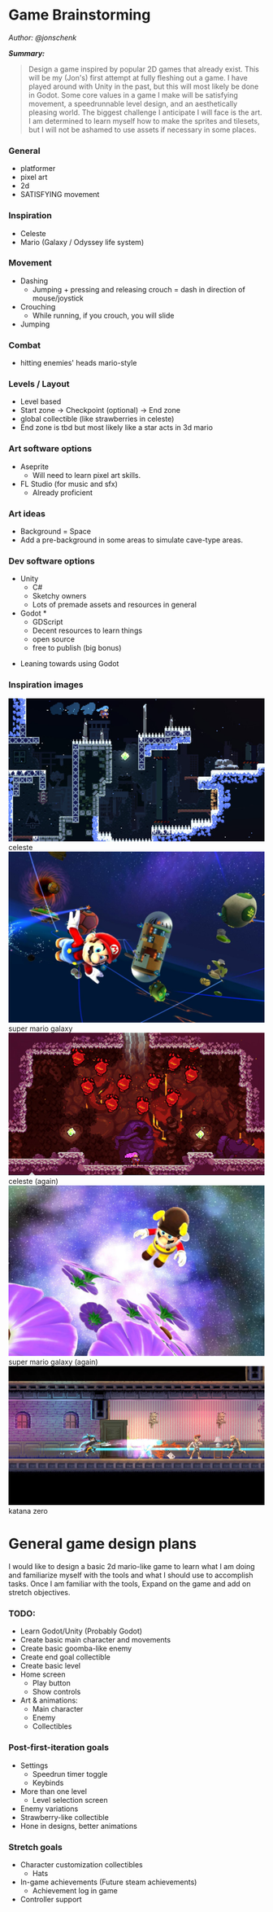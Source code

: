 # Game Brainstorming

_Author: @jonschenk_

**_Summary:_**

> Design a game inspired by popular 2D games that already exist. This will be my (Jon's) first attempt at fully fleshing out a game. I have played around with Unity in the past, but this will most likely be done in Godot. Some core values in a game I make will be satisfying movement, a speedrunnable level design, and an aesthetically pleasing world. The biggest challenge I anticipate I will face is the art. I am determined to learn myself how to make the sprites and tilesets, but I will not be ashamed to use assets if necessary in some places.

### General

- platformer
- pixel art
- 2d
- SATISFYING movement

### Inspiration

- Celeste
- Mario (Galaxy / Odyssey life system)

### Movement

- Dashing
  - Jumping + pressing and releasing crouch = dash in direction of mouse/joystick
- Crouching
  - While running, if you crouch, you will slide
- Jumping

### Combat

- hitting enemies' heads mario-style

### Levels / Layout

- Level based
- Start zone -> Checkpoint (optional) -> End zone
- global collectible (like strawberries in celeste)
- End zone is tbd but most likely like a star acts in 3d mario

### Art software options

- Aseprite
  - Will need to learn pixel art skills.
- FL Studio (for music and sfx)
  - Already proficient

### Art ideas

- Background = Space
- Add a pre-background in some areas to simulate cave-type areas.

### Dev software options

- Unity
  - C#
  - Sketchy owners
  - Lots of premade assets and resources in general
- Godot \*
  - GDScript
  - Decent resources to learn things
  - open source
  - free to publish (big bonus)

* Leaning towards using Godot

### Inspiration images

![celeste](assets\celeste2.png)
celeste
![smg](assets\smg.jpg)
super mario galaxy
![celeste1](assets\celeste3.png)
celeste (again)
![smg2](assets\smg2.jpg)
super mario galaxy (again)
![kzero](assets\katanazero.png)
katana zero

# General game design plans

I would like to design a basic 2d mario-like game to learn what I am doing and familiarize myself with the tools and what I should use to accomplish tasks. Once I am familiar with the tools, Expand on the game and add on stretch objectives.

### TODO:

- Learn Godot/Unity (Probably Godot)
- Create basic main character and movements
- Create basic goomba-like enemy
- Create end goal collectible
- Create basic level
- Home screen
  - Play button
  - Show controls
- Art & animations:
  - Main character
  - Enemy
  - Collectibles

### Post-first-iteration goals

- Settings
  - Speedrun timer toggle
  - Keybinds
- More than one level
  - Level selection screen
- Enemy variations
- Strawberry-like collectible
- Hone in designs, better animations

### Stretch goals

- Character customization collectibles
  - Hats
- In-game achievements (Future steam achievements)
  - Achievement log in game
- Controller support
